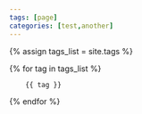 ```yaml
---
tags: [page]
categories: [test,another]
---
```


{% assign tags_list = site.tags %}

{% for tag in tags_list %}
      
        {{ tag }}
{% endfor %}

